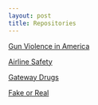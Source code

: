 ```yaml
---
layout: post
title: Repositories
---
```


[Gun Violence in America](https://github.com/jeverett74/jeverett74.github.io/blob/master/_posts/Gun%20Violence)

[Airline Safety](https://github.com/jeverett74/Airline-Safety)

[Gateway Drugs](https://github.com/jeverett74/gateway-drugs)

[Fake or Real](https://github.com/jeverett74/Fake-or-Real)
